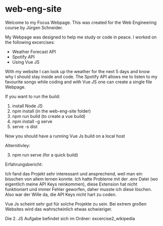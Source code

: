 # web-eng-site

Welcome to my Focus Webpage. This was created for the Web Engineering course by Jürgen Schneider.

My Webpage was designed to help me study or code in peace. I worked on the following excercises:

- Weather Forecast API
- Spotify API
- Using Vue JS

With my website I can look up the weather for the next 5 days and know why I should stay inside and code.
The Spotify API allows me to listen to my favourite songs while coding and with Vue JS one can create a single file Webpage.

If you want to run the build:

1. install Node JS
2. npm install (in the web-eng-site folder)
3. npm run build (to create a vue build)
4. npm install -g serve
5. serve -s dist

Now you should have a running Vue Js build on a local host

Alternitivley:

3. npm run serve (for a quick build)

Erfahrungsbericht:

Ich fand das Projekt sehr interessant und ansprechend, weil man ein bisschen von allem lernen konnte.
Ich hatte Probleme mit der .env Datei (wo eigentlich meine API Keys reinkommen), diese Extension hat nicht funktioniert und immer Fehler geworfen, daher musste ich diese löschen. Also war der Wille da, die API Keys nicht hart zu coden.

Vue Js scheint sehr gut für solche Projekte zu sein. Bei extrem großen Websites wird das wahrscheinlich etwas schwieriger.

Die 2. JS Aufgabe befindet sich im Ordner: excercise2_wikipedia

